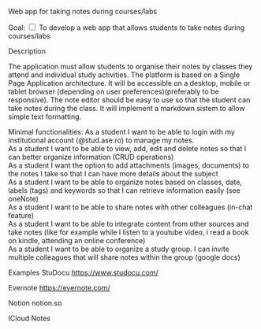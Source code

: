 Web app for taking notes during courses/labs

Goal:
<input type="checkbox"> To develop a web app that allows students to take notes during courses/labs </input>

Description

The application must allow students to organise their notes by classes they attend and individual study activities.
The platform is based on a Single Page Application architecture. It will be accessible on a desktop, mobile or tablet browser (depending on user preferences)(preferably to be responsive).
The note editor should be easy to use so that the student can take notes during the class. It will implement a markdown sistem to allow simple text formatting.

Minimal functionalities:
As a student I want to be able to login with my institutional account (@stud.ase.ro) to manage my notes.<br>
As a student I want to be able to view, add, edit and delete notes so that I can better organize information (CRUD operations)<br>
As a student I want the option to add attachments (images, documents) to the notes I take so that I can have more details about the subject<br>
As a student I want to be able to organize notes based on classes, date, labels (tags) and keywords so that I can retrieve information easily (see oneNote)<br>
As a student I want to be able to share notes with other colleagues (in-chat feature)<br>
As a student I want to be able to integrate content from other sources and take notes (like for example while I listen to a youtube video, i read a book on kindle, attending an online conference)<br>
As a student I want to be able to organize a study group. I can invite multiple colleagues that will share notes within the group (google docs)<br>

Examples
StuDocu
https://www.studocu.com/

Evernote
https://evernote.com/

Notion
notion.so

ICloud Notes
